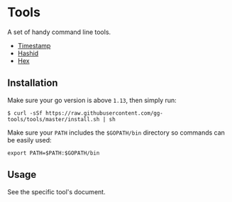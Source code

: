 # Tools

A set of handy command line tools.

- [Timestamp](https://github.com/gg-tools/timestamp)
- [Hashid](https://github.com/gg-tools/hashid)
- [Hex](https://github.com/gg-tools/hex)

## Installation

Make sure your go version is above `1.13`, then simply run:

```shell
$ curl -sSf https://raw.githubusercontent.com/gg-tools/tools/master/install.sh | sh
```

Make sure your `PATH` includes the `$GOPATH/bin` directory so commands can be easily used:

`export PATH=$PATH:$GOPATH/bin`

## Usage

See the specific tool's document.